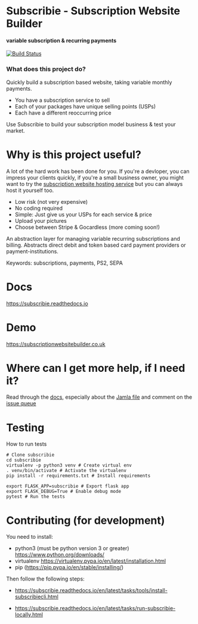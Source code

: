 # Subscribie  - Subscription Website Builder 
#### variable subscription & recurring payments
[![Build Status](https://travis-ci.org/Subscribie/subscribie.svg?branch=master)](https://travis-ci.org/Subscribie/subscribie)

### What does this project do?                                                   

Quickly build a subscription based website, taking variable monthly payments.

- You have a subscription service to sell
- Each of your packages have unique selling points (USPs)
- Each have a different reoccurring price

Use Subscribie to build your subscription model business & test your market.

# Why is this project useful?                                                    

A lot of the hard work has been done for you. If you're a devloper, you can
impress your clients quickly, if you're a small business owner, you might want
to try the [subscription website hosting service](http://subscriptionwebsitebuilder.co.uk) but you can always host it yourself too.

- Low risk (not very expensive)
- No coding required
- Simple: Just give us your USPs for each service & price
- Upload your pictures
- Choose between Stripe & Gocardless (more coming soon!) 

An abstraction layer for managing variable recurring subscriptions and billing. Abstracts direct debit and token based card payment providers or payment-institutions.

Keywords: subscriptions, payments, PS2, SEPA 

# Docs 

https://subscribie.readthedocs.io

# Demo

https://subscriptionwebsitebuilder.co.uk

# Where can I get more help, if I need it?

Read through the [docs](https://subscribie.readthedocs.io), especially
about the [Jamla
file](https://subscribie.readthedocs.io/en/latest/concepts/concepts.html) 
and comment on the [issue
queue](https://github.com/Subscribie/subscribie/issues)

# Testing

How to run tests

```
# Clone subscribie
cd subscribie
virtualenv -p python3 venv # Create virtual env
. venv/bin/activate # Activate the virtualenv
pip install -r requirements.txt # Install requirements

export FLASK_APP=subscribie # Export flask app
export FLASK_DEBUG=True # Enable debug mode
pytest # Run the tests
```


# Contributing (for development)

You need to install:

- python3 (must be python version 3 or greater) https://www.python.org/downloads/
- virtualenv https://virtualenv.pypa.io/en/latest/installation.html
- pip (https://pip.pypa.io/en/stable/installing/)

Then follow the following steps:

- https://subscribie.readthedocs.io/en/latest/tasks/tools/install-subscribiecli.html

- https://subscribie.readthedocs.io/en/latest/tasks/run-subscribie-locally.html
